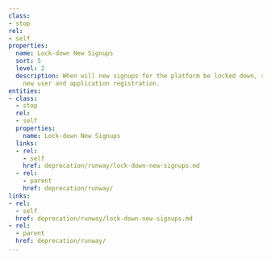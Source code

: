 ```yaml
---
class:
- stop
rel:
- self
properties:
  name: Lock-down New Signups
  sort: 5
  level: 2
  description: When will new signups for the platform be locked down, stopping all
    new user and application registration.
entities:
- class:
  - stop
  rel:
  - self
  properties:
    name: Lock-down New Signups
  links:
  - rel:
    - self
    href: deprecation/runway/lock-down-new-signups.md
  - rel:
    - parent
    href: deprecation/runway/
links:
- rel:
  - self
  href: deprecation/runway/lock-down-new-signups.md
- rel:
  - parent
  href: deprecation/runway/
...
```


